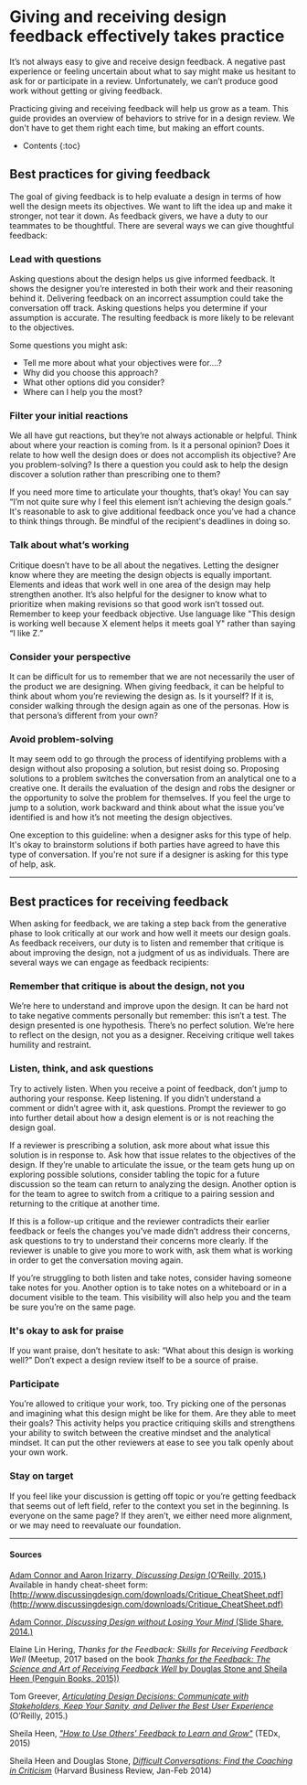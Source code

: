 # Giving and receiving design feedback effectively takes practice

It’s not always easy to give and receive design feedback. A negative past experience or feeling uncertain about what to say might make us hesitant to ask for or participate in a review. Unfortunately, we can’t produce good work without getting or giving feedback. 

Practicing giving and receiving feedback will help us grow as a team. This guide provides an overview of behaviors to strive for in a design review. We don't have to get them right each time, but making an effort counts.

* Contents
{:toc}

## Best practices for giving feedback
The goal of giving feedback is to help evaluate a design in terms of how well the design meets its objectives. We want to lift the idea up and make it stronger, not tear it down. As feedback givers, we have a duty to our teammates to be thoughtful. There are several ways we can give thoughtful feedback:

### Lead with questions
Asking questions about the design helps us give informed feedback. It shows the designer you’re interested in both their work and their reasoning behind it. Delivering feedback on an incorrect assumption could take the conversation off track. Asking questions helps you determine if your assumption is accurate. The resulting feedback is more likely to be relevant to the objectives.

Some questions you might ask: 
* Tell me more about what your objectives were for….?
* Why did you choose this approach? 
* What other options did you consider?
* Where can I help you the most? 

### Filter your initial reactions
We all have gut reactions, but they’re not always actionable or helpful. Think about where your reaction is coming from. Is it a personal opinion? Does it relate to how well the design does or does not accomplish its objective? Are you problem-solving? Is there a question you could ask to help the design discover a solution rather than prescribing one to them?  

If you need more time to articulate your thoughts, that’s okay! You can say “I’m not quite sure why I feel this element isn’t achieving the design goals.” It's reasonable to ask to give additional feedback once you’ve had a chance to think things through. Be mindful of the recipient's deadlines in doing so. 

### Talk about what’s working 
Critique doesn’t have to be all about the negatives. Letting the designer know where they are meeting the design objects is equally important. Elements and ideas that work well in one area of the design may help strengthen another. It’s also helpful for the designer to know what to prioritize when making revisions so that good work isn’t tossed out. Remember to keep your feedback objective. Use language like "This design is working well because X element helps it meets goal Y" rather than saying “I like Z.” 

### Consider your perspective
It can be difficult for us to remember that we are not necessarily the user of the product we are designing. When giving feedback, it can be helpful to think about whom you’re reviewing the design as. Is it yourself? If it is, consider walking through the design again as one of the personas. How is that persona’s different from your own?  

### Avoid problem-solving
It may seem odd to go through the process of identifying problems with a design without also proposing a solution, but resist doing so. Proposing solutions to a problem switches the conversation from an analytical one to a creative one. It derails the evaluation of the design and robs the designer or the opportunity to solve the problem for themselves. If you feel the urge to jump to a solution, work backward and think about what the issue you’ve identified is and how it’s not meeting the design objectives. 

One exception to this guideline: when a designer asks for this type of help. It's okay to brainstorm solutions if both parties have agreed to have this type of conversation. If you're not sure if a designer is asking for this type of help, ask.   

---

## Best practices for receiving feedback
When asking for feedback, we are taking a step back from the generative phase to look critically at our work and how well it meets our design goals. As feedback receivers, our duty is to listen and remember that critique is about improving the design, not a judgment of us as individuals. There are several ways we can engage as feedback recipients:

### Remember that critique is about the design, not you
We’re here to understand and improve upon the design. It can be hard not to take negative comments personally but remember: this isn’t a test. The design presented is one hypothesis. There’s no perfect solution. We’re here to reflect on the design, not you as a designer. Receiving critique well takes humility and restraint.

### Listen, think, and ask questions
Try to actively listen. When you receive a point of feedback, don’t jump to authoring your response. Keep listening. If you didn’t understand a comment or didn’t agree with it, ask questions. Prompt the reviewer to go into further detail about how a design element is or is not reaching the design goal. 

If a reviewer is prescribing a solution, ask more about what issue this solution is in response to. Ask how that issue relates to the objectives of the design. If they’re unable to articulate the issue, or the team gets hung up on exploring possible solutions, consider tabling the topic for a future discussion so the team can return to analyzing the design. Another option is for the team to agree to switch from a critique to a pairing session and returning to the critique at another time.  

If this is a follow-up critique and the reviewer contradicts their earlier feedback or feels the changes you’ve made didn’t address their concerns, ask questions to try to understand their concerns more clearly. If the reviewer is unable to give you more to work with, ask them what is working in order to get the conversation moving again. 

If you’re struggling to both listen and take notes, consider having someone take notes for you. Another option is to take notes on a whiteboard or in a document visible to the team. This visibility will also help you and the team be sure you’re on the same page.

### It's okay to ask for praise
If you want praise, don’t hesitate to ask: “What about this design is working well?” 
Don’t expect a design review itself to be a source of praise. 


### Participate
You’re allowed to critique your work, too. Try picking one of the personas and imagining what this design might be like for them. Are they able to meet their goals? This activity helps you practice critiquing skills and strengthens your ability to switch between the creative mindset and the analytical mindset. It can put the other reviewers at ease to see you talk openly about your own work. 

### Stay on target
If you feel like your discussion is getting off topic or you’re getting feedback that seems out of left field, refer to the context you set in the beginning. Is everyone on the same page? If they aren’t, we either need more alignment, or we may need to reevaluate our foundation.



---
#### Sources

[Adam Connor and Aaron Irizarry, *Discussing Design* (O’Reilly, 2015.)](http://www.discussingdesign.com/)
Available in handy cheat-sheet form: [http://www.discussingdesign.com/downloads/Critique_CheatSheet.pdf](http://www.discussingdesign.com/downloads/Critique_CheatSheet.pdf)

[Adam Connor, *Discussing Design without Losing Your Mind* (Slide Share, 2014.)](https://www.slideshare.net/adamconnor/discuss-design) 

Elaine Lin Hering, *Thanks for the Feedback: Skills for Receiving Feedback Well* (Meetup, 2017 based on the book [*Thanks for the Feedback: The Science and Art of Receiving Feedback Well* by Douglas Stone and Sheila Heen (Penguin Books, 2015))](https://www.penguinrandomhouse.com/books/313485/thanks-for-the-feedback-by-douglas-stone-and-sheila-heen/)

Tom Greever, [*Articulating Design Decisions: Communicate with Stakeholders, Keep Your Sanity, and Deliver the Best User Experience*](https://www.oreilly.com/library/view/articulating-design-decisions/9781491921555/) (O’Reilly, 2015.)

Sheila Heen, [*"How to Use Others' Feedback to Learn and Grow"*](https://www.youtube.com/watch?v=FQNbaKkYk_Q) (TEDx, 2015)

Sheila Heen and Douglas Stone, [*Difficult Conversations: Find the Coaching in Criticism*](https://hbr.org/2014/01/find-the-coaching-in-criticism) (Harvard Business Review, Jan-Feb 2014)

